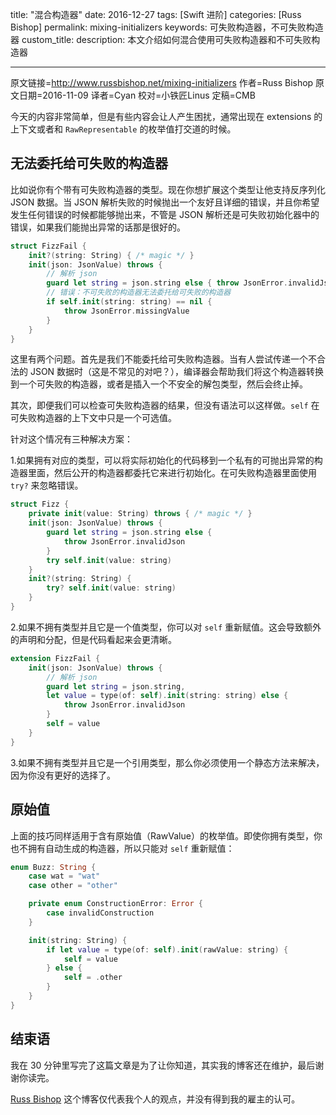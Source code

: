 title: "混合构造器"
date: 2016-12-27
tags: [Swift 进阶]
categories: [Russ Bishop]
permalink: mixing-initializers
keywords: 可失败构造器，不可失败构造器
custom_title: 
description: 本文介绍如何混合使用可失败构造器和不可失败构造器

---
原文链接=http://www.russbishop.net/mixing-initializers
作者=Russ Bishop
原文日期=2016-11-09
译者=Cyan
校对=小铁匠Linus
定稿=CMB

<!--此处开始正文-->

今天的内容非常简单，但是有些内容会让人产生困扰，通常出现在 extensions 的上下文或者和 `RawRepresentable` 的枚举值打交道的时候。

<!--more-->

## 无法委托给可失败的构造器

比如说你有个带有可失败构造器的类型。现在你想扩展这个类型让他支持反序列化 JSON 数据。当 JSON 解析失败的时候抛出一个友好且详细的错误，并且你希望发生任何错误的时候都能够抛出来，不管是 JSON 解析还是可失败初始化器中的错误，如果我们能抛出异常的话那是很好的。

```swift
struct FizzFail {
    init?(string: String) { /* magic */ }
    init(json: JsonValue) throws {
        // 解析 json
        guard let string = json.string else { throw JsonError.invalidJson }
        // 错误：不可失败的构造器无法委托给可失败的构造器
        if self.init(string: string) == nil {
            throw JsonError.missingValue
        }
    }
}
```

这里有两个问题。首先是我们不能委托给可失败构造器。当有人尝试传递一个不合法的 JSON 数据时（这是不常见的对吧？），编译器会帮助我们将这个构造器转换到一个可失败的构造器，或者是插入一个不安全的解包类型，然后会终止掉。

其次，即便我们可以检查可失败构造器的结果，但没有语法可以这样做。`self` 在可失败构造器的上下文中只是一个可选值。

针对这个情况有三种解决方案：

1.如果拥有对应的类型，可以将实际初始化的代码移到一个私有的可抛出异常的构造器里面，然后公开的构造器都委托它来进行初始化。在可失败构造器里面使用 `try?` 来忽略错误。

```swift
struct Fizz {
    private init(value: String) throws { /* magic */ }
    init(json: JsonValue) throws {
        guard let string = json.string else {
            throw JsonError.invalidJson
        }
        try self.init(value: string)
    }
    init?(string: String) {
        try? self.init(value: string)
    }
}
```

2.如果不拥有类型并且它是一个值类型，你可以对 `self` 重新赋值。这会导致额外的声明和分配，但是代码看起来会更清晰。

```swift
extension FizzFail {
    init(json: JsonValue) throws {
        // 解析 json
        guard let string = json.string,
        let value = type(of: self).init(string: string) else {
            throw JsonError.invalidJson
        }
        self = value
    }
}
```

3.如果不拥有类型并且它是一个引用类型，那么你必须使用一个静态方法来解决，因为你没有更好的选择了。

## 原始值

上面的技巧同样适用于含有原始值（RawValue）的枚举值。即使你拥有类型，你也不拥有自动生成的构造器，所以只能对 `self` 重新赋值：

```swift
enum Buzz: String {
    case wat = "wat"
    case other = "other"

    private enum ConstructionError: Error {
        case invalidConstruction
    }

    init(string: String) {
        if let value = type(of: self).init(rawValue: string) {
            self = value
        } else {
            self = .other
        }
    }
}
```

## 结束语

我在 30 分钟里写完了这篇文章是为了让你知道，其实我的博客还在维护，最后谢谢你读完。

[Russ Bishop](http://russbishop.net/bio)
这个博客仅代表我个人的观点，并没有得到我的雇主的认可。